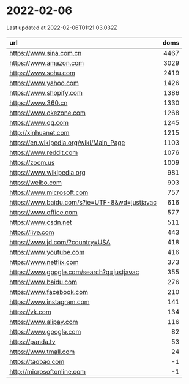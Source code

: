# 2022-02-06

<!-- BEGIN -->
Last updated at 2022-02-06T01:21:03.032Z

url | doms
:- | -:
https://www.sina.com.cn | 4467
https://www.amazon.com | 3029
https://www.sohu.com | 2419
https://www.yahoo.com | 1426
https://www.shopify.com | 1386
https://www.360.cn | 1330
https://www.okezone.com | 1268
https://www.qq.com | 1245
http://xinhuanet.com | 1215
https://en.wikipedia.org/wiki/Main_Page | 1103
https://www.reddit.com | 1076
https://zoom.us | 1009
https://www.wikipedia.org | 981
https://weibo.com | 903
https://www.microsoft.com | 757
https://www.baidu.com/s?ie=UTF-8&wd=justjavac | 616
https://www.office.com | 577
https://www.csdn.net | 511
https://live.com | 443
https://www.jd.com/?country=USA | 418
https://www.youtube.com | 416
https://www.netflix.com | 373
https://www.google.com/search?q=justjavac | 355
https://www.baidu.com | 276
https://www.facebook.com | 210
https://www.instagram.com | 141
https://vk.com | 134
https://www.alipay.com | 116
https://www.google.com | 82
https://panda.tv | 53
https://www.tmall.com | 24
https://taobao.com | -1
http://microsoftonline.com | -1
<!-- END -->
